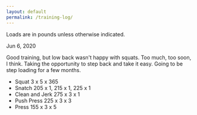 ```yaml
---
layout: default
permalink: /training-log/
---
```


Loads are in pounds unless otherwise indicated.

Jun 6, 2020

Good training, but low back wasn't happy with squats. Too much, too soon, I think. Taking the opportunity to step back and take it easy. Going to be step loading for a few months. 

- Squat 3 x 5 x 365
- Snatch 205 x 1, 215 x 1, 225 x 1
- Clean and Jerk 275 x 3 x 1
- Push Press 225 x 3 x 3
- Press 155 x 3 x 5

<br>
